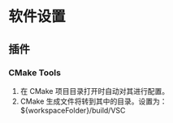 # 软件设置

## 插件

### CMake Tools 

1. 在 CMake 项目目录打开时自动对其进行配置。
2. CMake 生成文件将转到其中的目录。设置为：${workspaceFolder}/build/VSC